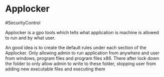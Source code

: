 # Applocker
#SecurityControl

Applocker is a gpo tools which tells what application is machine is allowed to run and by what user. 

An good idea is to create the default rules under each section of the Applocker. 
Only allowing admin to run application from anywhere and user from windows, program files and program files x86. There after lock down the folder to only allow admin to write to these folder, stopping user from adding new executable files and executing them